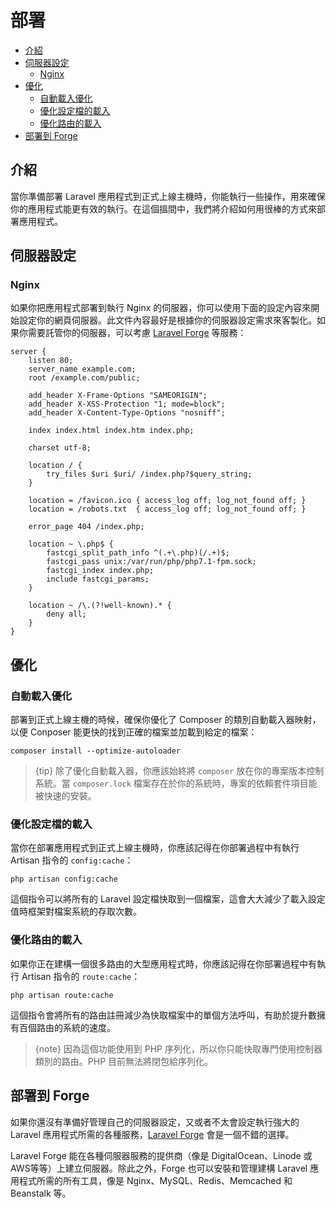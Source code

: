 # 部署

- [介紹](#introduction)
- [伺服器設定](#server-configuration)
    - [Nginx](#nginx)
- [優化](#optimization)
    - [自動載入優化](#autoloader-optimization)
    - [優化設定檔的載入](#optimizing-configuration-loading)
    - [優化路由的載入](#optimizing-route-loading)
- [部署到 Forge](#deploying-with-forge)

<a name="introduction"></a>
## 介紹

當你準備部署 Laravel 應用程式到正式上線主機時，你能執行一些操作，用來確保你的應用程式能更有效的執行。在這個搵間中，我們將介紹如何用很棒的方式來部署應用程式。

<a name="server-configuration"></a>
## 伺服器設定

<a name="nginx"></a>
### Nginx

如果你把應用程式部署到執行 Nginx 的伺服器，你可以使用下面的設定內容來開始設定你的網頁伺服器。此文件內容最好是根據你的伺服器設定需求來客製化。如果你需要託管你的伺服器，可以考慮 [Laravel Forge](https://forge.laravel.com) 等服務：

    server {
        listen 80;
        server_name example.com;
        root /example.com/public;

        add_header X-Frame-Options "SAMEORIGIN";
        add_header X-XSS-Protection "1; mode=block";
        add_header X-Content-Type-Options "nosniff";

        index index.html index.htm index.php;

        charset utf-8;

        location / {
            try_files $uri $uri/ /index.php?$query_string;
        }

        location = /favicon.ico { access_log off; log_not_found off; }
        location = /robots.txt  { access_log off; log_not_found off; }

        error_page 404 /index.php;

        location ~ \.php$ {
            fastcgi_split_path_info ^(.+\.php)(/.+)$;
            fastcgi_pass unix:/var/run/php/php7.1-fpm.sock;
            fastcgi_index index.php;
            include fastcgi_params;
        }

        location ~ /\.(?!well-known).* {
            deny all;
        }
    }

<a name="optimization"></a>
## 優化

<a name="autoloader-optimization"></a>
### 自動載入優化

部署到正式上線主機的時候，確保你優化了 Composer 的類別自動載入器映射，以便 Conposer 能更快的找到正確的檔案並加載到給定的檔案：

    composer install --optimize-autoloader

> {tip} 除了優化自動載入器，你應該始終將 `composer` 放在你的專案版本控制系統。當 `composer.lock` 檔案存在於你的系統時，專案的依賴套件項目能被快速的安裝。

<a name="optimizing-configuration-loading"></a>
### 優化設定檔的載入

當你在部署應用程式到正式上線主機時，你應該記得在你部署過程中有執行 Artisan 指令的 `config:cache`：

    php artisan config:cache

這個指令可以將所有的 Laravel 設定檔快取到一個檔案，這會大大減少了載入設定值時框架對檔案系統的存取次數。

<a name="optimizing-route-loading"></a>
### 優化路由的載入

如果你正在建構一個很多路由的大型應用程式時，你應該記得在你部署過程中有執行 Artisan 指令的 `route:cache`：

    php artisan route:cache

這個指令會將所有的路由註冊減少為快取檔案中的單個方法呼叫，有助於提升數擁有百個路由的系統的速度。

> {note} 因為這個功能使用到 PHP 序列化，所以你只能快取專門使用控制器類別的路由。PHP 目前無法將閉包給序列化。

<a name="deploying-with-forge"></a>
## 部署到 Forge

如果你還沒有準備好管理自己的伺服器設定，又或者不太會設定執行強大的 Laravel 應用程式所需的各種服務，[Laravel Forge](https://forge.laravel.com) 會是一個不錯的選擇。

Laravel Forge 能在各種伺服器服務的提供商（像是 DigitalOcean、Linode 或 AWS等等）上建立伺服器。除此之外，Forge 也可以安裝和管理建構 Laravel 應用程式所需的所有工具，像是 Nginx、MySQL、Redis、Memcached 和 Beanstalk 等。
